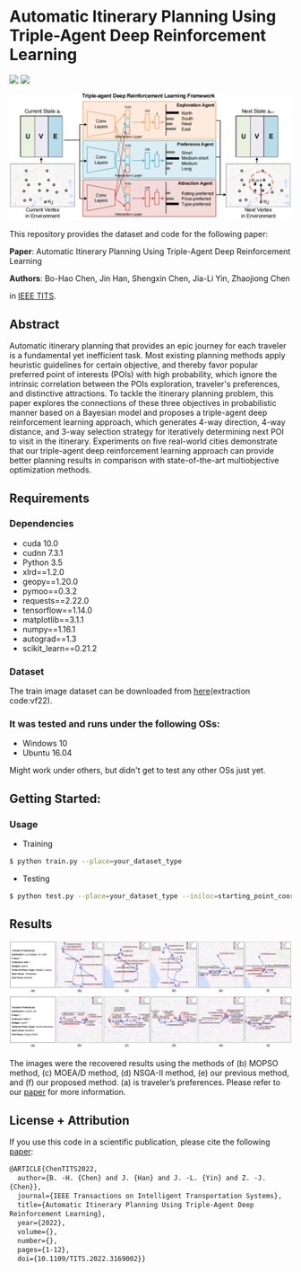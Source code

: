 # Automatic Itinerary Planning Using Triple-Agent Deep Reinforcement Learning

![](https://img.shields.io/badge/Tensorflow-1.14.0-yellow)
![](https://img.shields.io/badge/Cuda-10.0-blue)

![](save_graph/main_network.png)


This repository provides the dataset and code for the following paper:

**Paper**: Automatic Itinerary Planning Using Triple-Agent Deep Reinforcement Learning

**Authors**: Bo-Hao Chen, Jin Han, Shengxin Chen, Jia-Li Yin, Zhaojiong Chen

in [IEEE TITS](https://ieeexplore.ieee.org/document/9766177).


## Abstract
Automatic itinerary planning that provides an epic journey for each traveler is a fundamental yet inefficient task. Most existing planning methods apply heuristic guidelines for certain objective, and thereby favor popular preferred point of interests (POIs) with high probability, which ignore the intrinsic correlation between the POIs exploration, traveler's preferences, and distinctive attractions. To tackle the itinerary planning problem, this paper explores the connections of these three objectives in probabilistic manner based on a Bayesian model and proposes a triple-agent deep reinforcement learning approach, which generates 4-way direction, 4-way distance, and 3-way selection strategy for iteratively determining next POI to visit in the itinerary. Experiments on five real-world cities demonstrate that our triple-agent deep reinforcement learning approach can provide better planning results in comparison with state-of-the-art multiobjective optimization methods.

## Requirements

### Dependencies
* cuda 10.0
* cudnn 7.3.1
* Python 3.5
* xlrd==1.2.0
* geopy==1.20.0
* pymoo==0.3.2
* requests==2.22.0
* tensorflow==1.14.0
* matplotlib==3.1.1
* numpy==1.16.1
* autograd==1.3
* scikit_learn==0.21.2

### Dataset
The train image dataset can be downloaded from [here](https://pan.baidu.com/s/1pWibbJ9f5XpSFhwPR66A3g)(extraction code:vf22).

### It was tested and runs under the following OSs:
* Windows 10
* Ubuntu 16.04

Might work under others, but didn't get to test any other OSs just yet.

## Getting Started:
### Usage
* Training
```bash
$ python train.py --place=your_dataset_type
```
* Testing
```bash
$ python test.py --place=your_dataset_type --iniloc=starting_point_coordinates --endloc=terminal_point_coordinates --tottime=total_number_of_locations_traveled --Budgetlevel=your_budget_level --mytype=preferred_location_type
```

## Results
![](save_graph/LA.png)
![](save_graph/London.png)

The images were the recovered results using the methods of (b) MOPSO method, (c) MOEA/D method, (d) NSGA-II method, (e) our previous method, and (f) our
proposed method. (a) is traveler’s preferences. Please refer to our [paper](https://ieeexplore.ieee.org/document/9766177) for more information.

## License + Attribution
If you use this code in a scientific publication, please cite the following [paper](https://ieeexplore.ieee.org/document/9766177):
```
@ARTICLE{ChenTITS2022,
  author={B. -H. {Chen} and J. {Han} and J. -L. {Yin} and Z. -J. {Chen}},
  journal={IEEE Transactions on Intelligent Transportation Systems}, 
  title={Automatic Itinerary Planning Using Triple-Agent Deep Reinforcement Learning}, 
  year={2022},
  volume={},
  number={},
  pages={1-12},
  doi={10.1109/TITS.2022.3169002}}
```

